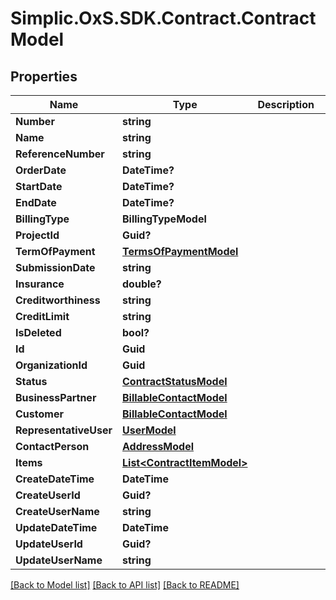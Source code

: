 # Simplic.OxS.SDK.Contract.ContractModel

## Properties

Name | Type | Description | Notes
------------ | ------------- | ------------- | -------------
**Number** | **string** |  | [optional] 
**Name** | **string** |  | [optional] 
**ReferenceNumber** | **string** |  | [optional] 
**OrderDate** | **DateTime?** |  | [optional] 
**StartDate** | **DateTime?** |  | [optional] 
**EndDate** | **DateTime?** |  | [optional] 
**BillingType** | **BillingTypeModel** |  | [optional] 
**ProjectId** | **Guid?** |  | [optional] 
**TermOfPayment** | [**TermsOfPaymentModel**](TermsOfPaymentModel.md) |  | [optional] 
**SubmissionDate** | **string** |  | [optional] 
**Insurance** | **double?** |  | [optional] 
**Creditworthiness** | **string** |  | [optional] 
**CreditLimit** | **string** |  | [optional] 
**IsDeleted** | **bool?** |  | [optional] 
**Id** | **Guid** |  | [optional] 
**OrganizationId** | **Guid** |  | [optional] 
**Status** | [**ContractStatusModel**](ContractStatusModel.md) |  | [optional] 
**BusinessPartner** | [**BillableContactModel**](BillableContactModel.md) |  | [optional] 
**Customer** | [**BillableContactModel**](BillableContactModel.md) |  | [optional] 
**RepresentativeUser** | [**UserModel**](UserModel.md) |  | [optional] 
**ContactPerson** | [**AddressModel**](AddressModel.md) |  | [optional] 
**Items** | [**List&lt;ContractItemModel&gt;**](ContractItemModel.md) |  | [optional] 
**CreateDateTime** | **DateTime** |  | [optional] 
**CreateUserId** | **Guid?** |  | [optional] 
**CreateUserName** | **string** |  | [optional] 
**UpdateDateTime** | **DateTime** |  | [optional] 
**UpdateUserId** | **Guid?** |  | [optional] 
**UpdateUserName** | **string** |  | [optional] 

[[Back to Model list]](../README.md#documentation-for-models) [[Back to API list]](../README.md#documentation-for-api-endpoints) [[Back to README]](../README.md)

